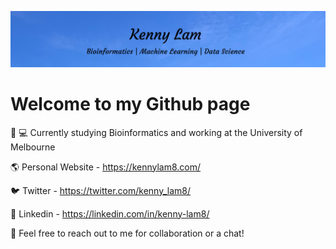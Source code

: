 ![](imgs/intro_img2.png)


# Welcome to my Github page

🏫 💻 Currently studying Bioinformatics and working at the University of Melbourne

🌎 Personal Website - https://kennylam8.com/

🐦 Twitter - https://twitter.com/kenny_lam8/

🤝 Linkedin - https://linkedin.com/in/kenny-lam8/

💬 Feel free to reach out to me for collaboration or a chat!




